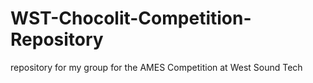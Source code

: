 # WST-Chocolit-Competition-Repository
repository for my group for the AMES Competition at West Sound Tech
